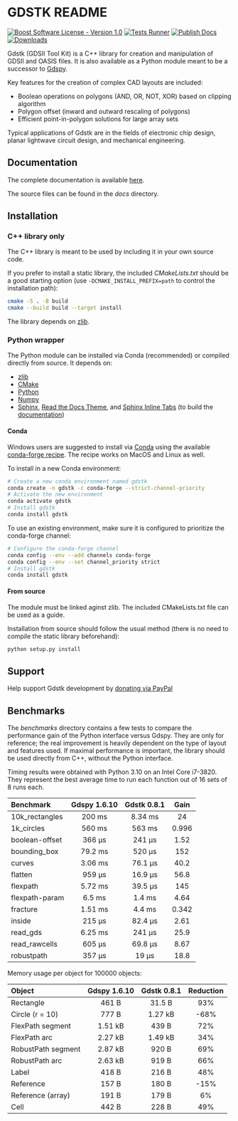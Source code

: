 # GDSTK README

[![Boost Software License - Version 1.0](https://img.shields.io/github/license/heitzmann/gdstk.svg)](https://www.boost.org/LICENSE_1_0.txt)
[![Tests Runner](https://github.com/heitzmann/gdstk/workflows/Tests%20Runner/badge.svg)](https://github.com/heitzmann/gdstk/actions)
[![Publish Docs](https://github.com/heitzmann/gdstk/workflows/Publish%20Docs/badge.svg)](http://heitzmann.github.io/gdstk)
[![Downloads](https://img.shields.io/github/downloads/heitzmann/gdstk/total.svg)](https://github.com/heitzmann/gdstk/releases)

Gdstk (GDSII Tool Kit) is a C++ library for creation and manipulation of GDSII and OASIS files.
It is also available as a Python module meant to be a successor to [Gdspy](https://github.com/heitzmann/gdspy).

Key features for the creation of complex CAD layouts are included:

* Boolean operations on polygons (AND, OR, NOT, XOR) based on clipping algorithm
* Polygon offset (inward and outward rescaling of polygons)
* Efficient point-in-polygon solutions for large array sets

Typical applications of Gdstk are in the fields of electronic chip design, planar lightwave circuit design, and mechanical engineering.


## Documentation

The complete documentation is available [here](http://heitzmann.github.io/gdstk).

The source files can be found in the _docs_ directory.


## Installation

### C++ library only

The C++ library is meant to be used by including it in your own source code.

If you prefer to install a static library, the included _CMakeLists.txt_ should be a good starting option (use `-DCMAKE_INSTALL_PREFIX=path` to control the installation path):

```sh
cmake -S . -B build
cmake --build build --target install
```

The library depends on [zlib](https://zlib.net/).

### Python wrapper

The Python module can be installed via Conda (recommended) or compiled directly from source.
It depends on:

* [zlib](https://zlib.net/)
* [CMake](https://cmake.org/)
* [Python](https://www.python.org/)
* [Numpy](https://numpy.org/)
* [Sphinx](https://www.sphinx-doc.org/), [Read the Docs Theme](https://sphinx-rtd-theme.readthedocs.io/), and [Sphinx Inline Tabs](https://sphinx-inline-tabs.readthedocs.io/) (to build the [documentation](http://heitzmann.github.io/gdstk))

#### Conda

Windows users are suggested to install via [Conda](https://www.anaconda.com/) using the available [conda-forge recipe](https://github.com/conda-forge/gdstk-feedstock).
The recipe works on MacOS and Linux as well.

To install in a new Conda environment:

```sh
# Create a new conda environment named gdstk
conda create -n gdstk -c conda-forge --strict-channel-priority
# Activate the new environment
conda activate gdstk
# Install gdstk
conda install gdstk
```

To use an existing environment, make sure it is configured to prioritize the conda-forge channel:

```sh
# Configure the conda-forge channel
conda config --env --add channels conda-forge
conda config --env --set channel_priority strict
# Install gdstk
conda install gdstk
```

#### From source

The module must be linked aginst zlib.
The included CMakeLists.txt file can be used as a guide.

Installation from source should follow the usual method (there is no need to compile the static library beforehand):

```sh
python setup.py install
```

## Support

Help support Gdstk development by [donating via PayPal](https://www.paypal.com/cgi-bin/webscr?cmd=_s-xclick&hosted_button_id=JD2EUE2WPPBQQ)


## Benchmarks

The _benchmarks_ directory contains a few tests to compare the performance gain of the Python interface versus Gdspy.
They are only for reference; the real improvement is heavily dependent on the type of layout and features used.
If maximal performance is important, the library should be used directly from C++, without the Python interface.

Timing results were obtained with Python 3.10 on an Intel Core i7-3820.
They represent the best average time to run each function out of 16 sets of 8 runs each.

| Benchmark        |   Gdspy 1.6.10   |   Gdstk 0.8.1    |   Gain   |
| :--------------- | :--------------: | :--------------: | :------: |
| 10k_rectangles   |      200 ms      |     8.34 ms      |    24    |
| 1k_circles       |      560 ms      |      563 ms      |  0.996   |
| boolean-offset   |      366 μs      |      241 μs      |   1.52   |
| bounding_box     |     79.2 ms      |      520 μs      |   152    |
| curves           |     3.06 ms      |     76.1 μs      |   40.2   |
| flatten          |      959 μs      |     16.9 μs      |   56.8   |
| flexpath         |     5.72 ms      |     39.5 μs      |   145    |
| flexpath-param   |      6.5 ms      |      1.4 ms      |   4.64   |
| fracture         |     1.51 ms      |      4.4 ms      |  0.342   |
| inside           |      215 μs      |     82.4 μs      |   2.61   |
| read_gds         |     6.25 ms      |      241 μs      |   25.9   |
| read_rawcells    |      605 μs      |     69.8 μs      |   8.67   |
| robustpath       |      357 μs      |      19 μs       |   18.8   |

Memory usage per object for 100000 objects:

| Object               |   Gdspy 1.6.10   |   Gdstk 0.8.1    | Reduction |
| :------------------- | :--------------: | :--------------: | :-------: |
| Rectangle            |      461 B       |      31.5 B      |    93%    |
| Circle (r = 10)      |      777 B       |     1.27 kB      |    -68%   |
| FlexPath segment     |     1.51 kB      |      439 B       |    72%    |
| FlexPath arc         |     2.27 kB      |     1.49 kB      |    34%    |
| RobustPath segment   |     2.87 kB      |      920 B       |    69%    |
| RobustPath arc       |     2.63 kB      |      919 B       |    66%    |
| Label                |      418 B       |      216 B       |    48%    |
| Reference            |      157 B       |      180 B       |    -15%   |
| Reference (array)    |      191 B       |      179 B       |     6%    |
| Cell                 |      442 B       |      228 B       |    49%    |
